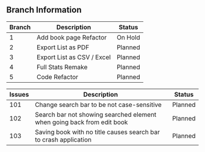## Branch Information

| Branch | Description | Status |
|----------|----------|----------|
|   1   |   Add book page Refactor   |   On Hold   |
|   2   |   Export List as PDF   |   Planned   |
|   3   |   Export List as CSV / Excel   |   Planned   |
|   4   |   Full Stats Remake   |   Planned   |
|   5   |   Code Refactor   |   Planned   |

| Issues | Description | Status |
|----------|----------|----------|
|   101   |   Change search bar to be not case-sensitive   |   Planned   |
|   102   |   Search bar not showing searched element when going back from edit book   |   Planned   |
|   103   |   Saving book with no title causes search bar to crash application   |   Planned   |